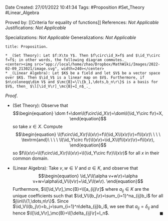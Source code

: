 <div class="topSpace"></div>

Date Created: 27/01/2022 10:41:34
Tags: #Proposition #Set_Theory #Linear_Algebra

Proved by: [[Criteria for equality of functions]]
References: _Not Applicable_
Justifications: _Not Applicable_

Specializations: _Not Applicable_
Generalizations: _Not Applicable_

``` ad-Proposition
title: Proposition.

* _(Set Theory): Let $f:X\to Y$. Then $f\circ\id_X=f$ and $\id_Y\circ f=f$; in other words, the following diagram commutes._
<center><img src="app://local/home/zhao/Dropbox/MathWiki/Images/2022-02-09_213021/image.svg", width=240></center>
* _(Linear Algebra): Let $K$ be a field and let $V$ be a vector space over $K$. Then $\id_V$ is a linear map on $V$. Furthermore, if $n\coloneqq\dim V$ and $\mc{B}=\l\{b_1,\dots,b_n\r\}$ is a basis for $V$, then_ $\l[\id_V\r]_\mc{B}=I_n$_._

```

_Proof_.
* (Set Theory): Observe that
$$\begin{equation}
    \dom f=\dom\l(f\circ\id_X\r)=\dom\l(\id_Y\circ f\r)=X,
\end{equation}$$
so take $x\in X$. Compute
$$\begin{equation}
    \l(f\circ\id_X\r)\l(x\r)=f\l(\id_X\l(x\r)\r)=f\l(x\r)\ \ \ \ \textrm{and}\ \ \ \ \l(\id_Y\circ f\r)\l(x\r)=\id_X\l(f\l(x\r)\r)=f\l(x\r),
\end{equation}$$
so $f\l(x\r)=\l(f\circ\id_X\r)\l(x\r)=\l(\id_Y\circ f\r)\l(x\r)$ for all $x$ in their common domain.

* (Linear Algebra): Take $v,w\in V$ and $\alpha\in K$, and observe that
$$\begin{equation}
    \id_V\l(\alpha v+w\r)=\alpha v+w=\alpha\id_V\l(v\r)+\id_V\l(w\r).
\end{equation}$$
Furthermore, $\l[\id_V\r]_\mc{B}=\l[a_{ij}\r]$ where $a_{ij}\in K$ are the unique coefficients such that $\id_V\l(b_j\r)=\sum_{i=1}^na_{ij}b_i$ for all $j\in\l\{1,\dots,n\r\}$. Since $\id_V\l(b_j\r)=b_j=\sum_{i=1}^n\delta_{ij}b_i$, we see that $a_{ij}=\delta_{ij}$ and hence $\l[\id_V\r]_\mc{B}=\l[\delta_{ij}\r]=I_n$.<span style="float:right;">$\blacksquare$</span>
